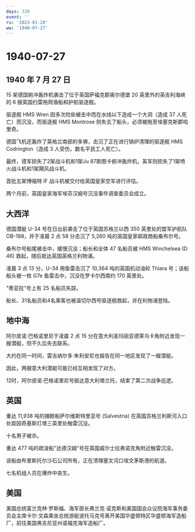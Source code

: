 ```yaml
---
days: 330
event: ''
ru: '2023-01-20'
ww: '1940-07-27'
---
```


# 1940-07-27

## 1940 年 7 月 27 日

15 架德国俯冲轰炸机袭击了位于英国萨福克郡奥尔德堡 20
英里外的英吉利海峡的 6 艘英国扫雷拖网渔船和护航驱逐舰。

驱逐舰 HMS Wren 因多次险些被击中而在水线以下造成一个大洞（造成 37
人死亡）而沉没，而驱逐舰 HMS Montrose
则失去了船头，必须被拖至埃塞克斯郡哈里奇。

德国飞机还轰炸了英格兰南部的多佛，击沉了正在进行锅炉清理的驱逐舰 HMS
Codrington（造成 3 人受伤，数名平民工人死亡）。

最终，德军损失了2架战斗机和1架Ju
87斯图卡俯冲轰炸机，英军则损失了1架喷火战斗机和1架飓风战斗机。

首批五架博福特 IF 战斗机被交付给英国皇家空军进行评估。

两个月前，英国皇家海军埃芬汉姆号沉没事件调查委员会成立。

## 大西洋

德国潜艇 U-34 号在日出前袭击了位于英国苏格兰以西 350 英里处的盟军护航队
OB-188，并于凌晨 2 点 58 分击沉了 5,260 吨的英国皇家邮政商船桑布尔号。

桑布尔号船尾被击中，缓慢沉没；船长和全体 47 名船员被 HMS Winchelsea (D
46) 救起，随后抵达英国英格兰利物浦。

凌晨 3 点 13 分，U-34 用鱼雷击沉了 10,364 吨的英国机动油轮 Thiara
号；该船船头被一枚 G7e 鱼雷击中，沉没在罗卡尔西南约 170 英里处。

"蒂亚拉"号上有 25 名船员失踪。

船长、31名船员和4名乘客也被温切尔西号驱逐舰救起，并在利物浦登陆。

## 地中海

阿尔皮诺·巴格诺里尼于凌晨 2 点 15
分在意大利圣玛丽亚德莱乌卡角附近发现一艘潜艇，但不久后失去联系。

大约在同一时间，雷吉纳尔多·朱利安尼也报告在同一地区发现了一艘潜艇。

因此，两艘意大利潜艇可能已经互相发现了对方。

12时，阿尔皮诺·巴格诺里尼号抵达意大利塔兰托，结束了第二次战争巡逻。

## 英国

重达 11,938 吨的捕鲸船萨尔维斯特里亚号 (Salvestria)
在英国苏格兰利斯河入口处距因奇基斯灯塔三英里处触雷沉没。

十名男子被杀。

重达 477 吨的疏浚船"达德汉姆"号在英国威尔士拉弗诺克角附近触雷沉没。

该船由布里斯托尔沙石公司所有，正在清理塞文河口埃文茅斯港的航道。

七名机组人员在爆炸中丧生。

## 美国

美国总统富兰克林·罗斯福、海军部长弗兰克·诺克斯和美国国会众议院海军事务委员会主席卡尔·文森乘坐总统游艇波托马克号离开美国华盛顿特区华盛顿海军造船厂，前往美国弗吉尼亚州诺福克海军造船厂。